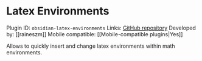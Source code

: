 # Latex Environments

Plugin ID: `obsidian-latex-environments`
Links: [GitHub repository](https://github.com/raineszm/obsidian-latex-environments)
Developed by: [[raineszm]]
Mobile compatible: [[Mobile-compatible plugins|Yes]]

Allows to quickly insert and change latex environments within math environments.
